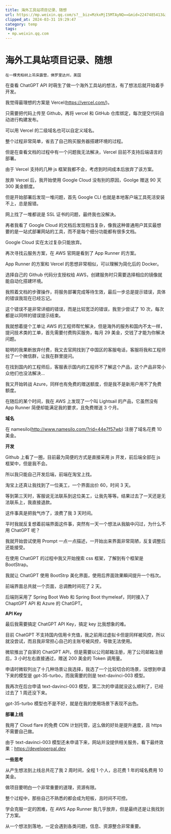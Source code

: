 ```yaml
---
title: 海外工具站项目记录、随想
url: https://mp.weixin.qq.com/s?__biz=MzkxMjI5MTAyNQ==&mid=2247485413&idx=1&sn=78b638d3b177f415e2d061712a0fae1a&chksm=c10e625bf679eb4d7e8d5134bb910181d1c75893aefb93cd0996c7be89c9272e3f85c5a28218&mpshare=1&scene=1&srcid=0227zHoRkpNCLcahL5qoIDNp&sharer_shareinfo=dd91ede02a3bb6bf54ffef828803e00d&sharer_shareinfo_first=dd91ede02a3bb6bf54ffef828803e00d#rd
clipped_at: 2024-03-31 19:29:47
category: temp
tags: 
 - mp.weixin.qq.com
---
```



# 海外工具站项目记录、随想

```plain
在一棵秃柏树上吊床露营，佛罗里达州，美国
```

在查看 ChatGPT API 时萌生了做一个海外工具站的想法，有了想法后就开始着手开发。

我觉得最理想的方案是 Vercel(https://vercel.com/)。

只需要把代码上传至 Github，再将 vercel 和 GitHub 仓库绑定，每次提交代码自动进行构建发布。

可以用 Vercel 的二级域名也可以自定义域名。

整个过程非常简单，省去了自己购买服务器搭建环境的过程。

但是在查看文档的过程中有一个问题我无法解决，Vercel 目前不支持后端语言的部署。

由于 Vercel 支持的几种 js 框架我都不会，考虑到时间成本后放弃了该方案。

放弃 Vercel 后，我开始使用 Google Cloud 没有别的原因，Goolge 赠送 90 天 300 美金额度。

但是开始部署后发现一堆问题，首先 Google CLI 也就是本地客户端工具死活安装不上，总是报错。

网上找了一堆都说是 SSL 证书的问题，最终我也没解决。

再者我看了 Google Cloud 的文档后发现相当复杂，像我这种普通用户其实最想要的是一站式部署网站的工具，而不是每个细分功能都有很多文档。

Google Cloud 实在太过复杂只能放弃。

再次寻找云服务方案，在 AWS 官网是看到了 App Runner 的方案。

App Runner 的方案和 Vercel 的思想非常相似，可以理解为简化后的 Docker。

选择自己的 Github 代码分支授权给 AWS，创建服务时只需要选择相应的镜像就能自动化搭建环境。

我照着文档的步骤操作，将服务部署完成等待生效，最后一步总是提示错误，具体的错误我现在已经忘记。

这个错误不是非常详细的错误，而是比较宽泛的错误，我至少尝试了 10 次，每次都是以同样的错误提示结束。

我就想着提个工单让 AWS 的工程师帮忙解决，但是海外的服务和国内不太一样，提问技术类的工单，首先需要付费购买服务，每月 29 美金，交钱了才能为你解决问题。

聪明的我果断放弃付费，我又去官网找到了中国区的客服电话，客服将我和工程师拉了一个微信群，让我在群里提问。

在找到国内的工程师后，客服表示国内的工程师不了解这个产品，这个产品非常小众他们也没法解决...

我又开始转战 Azure，同样也有免费的赠送额度，但是我不是新用户用不了免费额度。

在随后的某个时间，我在 AWS 上发现了一个叫 Lightsail 的产品，它虽然没有 App Runner 简便却能满足我的要求，且免费赠送 3 个月。

**域名**

在 namesilo(http://www.namesilo.com/?rid=44e7f57wb) 注册了域名花费 10 美金。

**开发**

Github 上看了一圈，目前最为简便的方式是直接采用 js 开发，前后端全部在 js 框架中，但是我不会。

所以我只能自己开发后端，前端在淘宝上找。

淘宝上还真让我找到了一位美工，一个界面出价 60，时间 3 天。

等到第三天时，客服说无法联系到这位美工，让我先等等。结果过去了一天还是无法联系上，我直接退款。

这件事真是把我气炸了，浪费了我 3 天时间。

平时我就反复想着前端界面这件事，突然有一天一个想法从我脑中闪过，为什么不用 ChatGPT 呢？

我就开始尝试使用 Prompt 一点一点描述，一开始出来界面非常简陋，反复调整后还能接受。

在使用 ChatGPT 的过程中我又开始搜索 css 框架，了解到有个框架是 BootStrap。

我就让 ChatGPT 使用 BootStrp 美化界面，使用后界面效果瞬间提升一个档次。

前端界面总共就一个页面，总调教时间花了 2 天。

后端则采用了 Spring Boot Web 和 Spring Boot thymeleaf，同时接入了 ChaptGPT API 和 Azure 的 ChatGPT。

**API Key**

最后我需要搞定 ChatGPT API Key，搞定 key 比我想象的难。

目前 ChatGPT 不支持国内信用卡充值，我之前用过虚拟卡但是同样被风控，所以就没尝试，而且我非常担心自己的主账号被风控，导致无法使用。

微软推出了自家的 ChatGPT API，但是需要以公司邮箱注册，用了公司邮箱注册后，3 小时左右直接通过，赠送 200 美金的 Token 调用量。

申请时微软列出了十几种场景让我选择，我选了一个比较切合的场景，没想到申请下来的模型是 gpt-35-turbo，而我需要的则是 text-davinci-003 模型。

我再次在后台申请 text-davinci-003 模型，第二次的申请就没这么顺利了，已经过去了 1 周还没下来。

gpt-35-turbo 模型也不是不好，就是在我的使用场景下表现不出色。

**部署上线**

我用了 Cloud flare 的免费 CDN 计划托管，这么做的好处是提升速度，且 https 不需要自己做。

由于 text-davinci-003 模型还未申请下来，网站并没提供相关服务，看下最终效果：https://developerpal.dev

**一些思考**

从产生想法到上线总共花了我 2 周时间，全程 1 个人，总花费 1 年的域名费用 10 美金。

做项目要明白一个非常重要的道理，资源有限。

整个过程中，那些自己不熟悉的都会成为短板，且时间不可控。

学会克服一定的困难，在 AWS App Runner 我几乎放弃，但是最终还是让我找到了方案。

从一个想法到落地，一定会遇到各类问题，信息、资源整合非常重要。